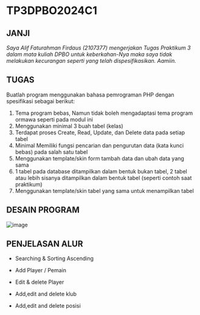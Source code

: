 # TP3DPBO2024C1

## JANJI
*Saya Alif Faturahman Firdaus (2107377) mengerjakan Tugas Praktikum 3 dalam mata kuliah DPBO untuk keberkahan-Nya maka saya tidak melakukan kecurangan seperti yang telah dispesifikasikan. Aamiin.*

## TUGAS
Buatlah program menggunakan bahasa pemrograman PHP dengan spesifikasi sebagai berikut:
1. Tema program bebas, Namun tidak boleh mengadaptasi tema program ormawa seperti pada modul ini
2. Menggunakan minimal 3 buah tabel (kelas)
3. Terdapat proses Create, Read, Update, dan Delete data pada setiap tabel
4. Minimal Memiliki fungsi pencarian dan pengurutan data (kata kunci bebas) pada salah satu tabel
5. Menggunakan template/skin form tambah data dan ubah data yang sama
6. 1 tabel pada database ditampilkan dalam bentuk bukan tabel, 2 tabel atau lebih sisanya ditampilkan dalam bentuk tabel (seperti contoh saat praktikum)
7. Menggunakan template/skin tabel yang sama untuk menampilkan tabel

## DESAIN PROGRAM
![image](https://github.com/Aliffaturahman/TP3DPBO2024C1/assets/100842759/8b87ff83-77b5-4d61-979d-5270e3fad733)

## PENJELASAN ALUR
* Searching & Sorting Ascending


* Add Player / Pemain


* Edit & delete Player


* Add,edit and delete klub


* Add,edit and delete posisi






